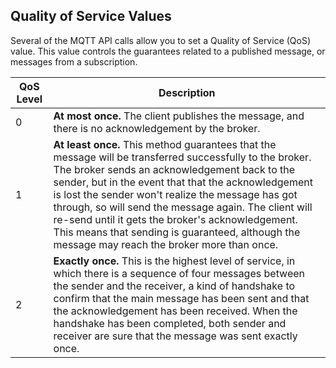 ## Quality of Service Values

Several of the MQTT API calls allow you to set a Quality of Service (QoS) value. This value controls the guarantees related to a published message, or messages from a subscription.


| QoS Level | Description                                                                                                                                                                                                                                                                                                                                                                                                                                                                          |
| --------- | ------------------------------------------------------------------------------------------------------------------------------------------------------------------------------------------------------------------------------------------------------------------------------------------------------------------------------------------------------------------------------------------------------------------------------------------------------------------------------------ |
| 0         | **At most once.** The client publishes the message, and there is no acknowledgement by the broker.                                                                                                                                                                                                                                                                                                                                                                                   |
| 1         | **At least once.** This method guarantees that the message will be transferred successfully to the broker. The broker sends an acknowledgement back to the sender, but in the event that that the acknowledgement is lost the sender won't realize the message has got through, so will send the message again. The client will re-send until it gets the broker's acknowledgement. This means that sending is guaranteed, although the message may reach the broker more than once. |
| 2         | **Exactly once.** This is the highest level of service, in which there is a sequence of four messages between the sender and the receiver, a kind of handshake to confirm that the main message has been sent and that the acknowledgement has been received. When the handshake has been completed, both sender and receiver are sure that the message was sent exactly once.                                                                                                       |


